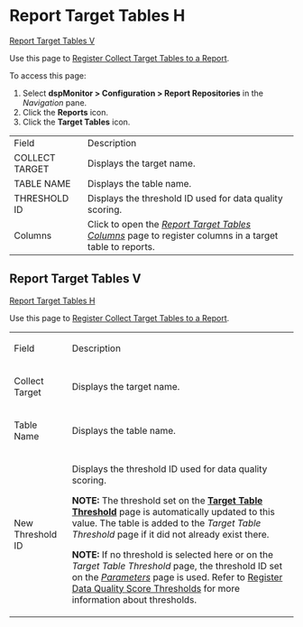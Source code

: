 # <span id="Report_H"></span>Report Target Tables H

[Report Target Tables V](#Report_V)

<div class="use">

Use this page to [Register Collect Target Tables to a
Report](../Use_Cases/Register_Collect_Target_Tables_to_a_Report.htm).

</div>

To access this page:

1.  Select **dspMonitor \> Configuration \> Report Repositories** in the
    *Navigation* pane.
2.  Click the **Reports** icon.
3.  Click the **Target Tables**
icon.

|                |                                                                                                                                            |
| -------------- | ------------------------------------------------------------------------------------------------------------------------------------------ |
| Field          | Description                                                                                                                                |
| COLLECT TARGET | Displays the target name.                                                                                                                  |
| TABLE NAME     | Displays the table name.                                                                                                                   |
| THRESHOLD ID   | Displays the threshold ID used for data quality scoring.                                                                                   |
| Columns        | Click to open the *[Report Target Tables Columns](Report_Target_Table_Columns.htm)* page to register columns in a target table to reports. |

## <span id="Report_V"></span>Report Target Tables V

[Report Target Tables H](#Report_H)

<div class="use">

Use this page to [Register Collect Target Tables to a
Report](../Use_Cases/Register_Collect_Target_Tables_to_a_Report.htm).

</div>

<table>
<tbody>
<tr class="odd">
<td><p>Field</p></td>
<td><p>Description</p></td>
</tr>
<tr class="even">
<td><p>Collect Target</p></td>
<td><p>Displays the target name.</p></td>
</tr>
<tr class="odd">
<td><p>Table Name</p></td>
<td><p>Displays the table name.</p></td>
</tr>
<tr class="even">
<td><p>New Threshold ID</p></td>
<td><p>Displays the threshold ID used for data quality scoring.</p>
<p><strong>NOTE:</strong> The threshold set on the <strong><a href="Target_Table_Threshold.htm">Target Table Threshold</a></strong> page is automatically updated to this value. The table is added to the <em>Target Table Threshold</em> page if it did not already exist there.</p>
<p><strong>NOTE:</strong> If no threshold is selected here or on the <em>Target Table Threshold</em> page, the threshold ID set on the <em><a href="Parameters.htm">Parameters</a></em> page is used. Refer to <a href="../Use_Cases/Populate_Configuration_Tables.htm#Register_Data_Quality_Score_Thresholds">Register Data Quality Score Thresholds</a> for more information about thresholds.</p></td>
</tr>
</tbody>
</table>
